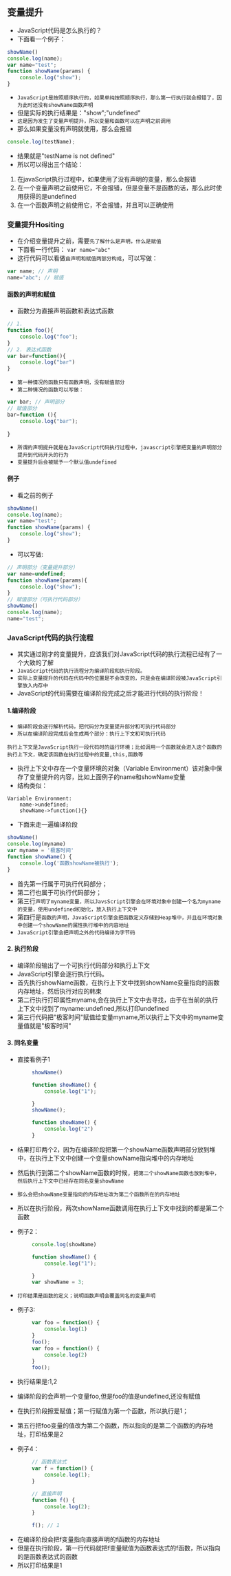 <!--
 * @Author: your name
 * @Date: 2021-03-06 09:24:49
 * @LastEditTime: 2021-03-06 11:39:52
 * @LastEditors: Please set LastEditors
 * @Description: In User Settings Edit
 * @FilePath: \myBook\浏览器\7.变量提升.md
-->

## 变量提升
* JavaScript代码是怎么执行的？
* 下面看一个例子：
```javaScript 
showName()
console.log(name);
var name="test";
function showName(params) {
    console.log("show");
}
```
* `JavaScript是按照顺序执行的，如果单纯按照顺序执行，那么第一行执行就会报错了，因为此时还没有showName函数声明`
* 但是实际的执行结果是："show";"undefined"
* `这是因为发生了变量声明提升，所以变量和函数可以在声明之前调用`
* 那么如果变量没有声明就使用，那么会报错
```javascript 
console.log(testName);
```
* 结果就是"testName is not defined"
* 所以可以得出三个结论：
1. 在javaScript执行过程中，如果使用了没有声明的变量，那么会报错
2. 在一个变量声明之前使用它，不会报错，但是变量不是函数的话，那么此时使用获得的是undefined
3. 在一个函数声明之前使用它，不会报错，并且可以正确使用

### 变量提升Hositing
* 在介绍变量提升之前，需要`先了解什么是声明，什么是赋值`
* 下面看一行代码：
`var name="abc"`
* 这行代码可以看做`由声明和赋值两部分构成`，可以写做：
```javascript
var name; // 声明
name="abc"; // 赋值
```
#### 函数的声明和赋值
* 函数分为直接声明函数和表达式函数
```javascript
// 1.
function foo(){
    console.log("foo");
}
// 2. 表达式函数
var bar=function(){
    console.log("bar")
}
```
* `第一种情况的函数只有函数声明，没有赋值部分`
* `第二种情况的函数可以写做：`
```javascript
var bar; // 声明部分
// 赋值部分
bar=function (){
    console.log("bar");
    
}
```
* `所谓的声明提升就是在JavaScript代码执行过程中，javascript引擎把变量的声明部分提升到代码开头的行为`
* `变量提升后会被赋予一个默认值undefined`

#### 例子
* 看之前的例子
```javaScript 
showName()
console.log(name);
var name="test";
function showName(params) {
    console.log("show");
}
```
* 可以写做:
```javascript
// 声明部分（变量提升部分）
var name=undefined;
function showName(params){
    console.log("show");
}
// 赋值部分（可执行代码部分）
showName()
console.log(name);
name="test";
```

### JavaScript代码的执行流程
* 其实通过刚才的变量提升，应该我们对JavaScript代码的执行流程已经有了一个大致的了解
* `JavaScript代码的执行流程分为编译阶段和执行阶段。`
* `实际上变量提升的代码在代码中的位置是不会改变的，只是会在编译阶段被JavaScript引擎放入内存中`
* JavaScript的代码需要在编译阶段完成之后才能进行代码的执行阶段！

#### 1.编译阶段
* `编译阶段会逐行解析代码，把代码分为变量提升部分和可执行代码部分`
* `所以在编译阶段完成后会生成两个部分：执行上下文和可执行代码`

`执行上下文是JavaScript执行一段代码时的运行环境；比如调用一个函数就会进入这个函数的执行上下文，确定该函数在执行过程中的变量,this,函数等`
* 执行上下文中存在一个变量环境的对象（Variable Environment）该对象中保存了变量提升的内容，比如上面例子的name和showName变量
* 结构类似：
```
Variable Environment:
    name->undefined;
    showName->function(){}
```
* 下面来走一遍编译阶段
```JavaScript
showName()
console.log(myname)
var myname = '极客时间'
function showName() {
    console.log('函数showName被执行');
}
```
* 首先第一行属于可执行代码部分；
* 第二行也属于可执行代码部分；
* 第三行`声明了myname变量，所以JavsScript引擎会在环境对象中创建一个名为myname的变量，使用undefined初始化，放入执行上下文中`
* 第四行是`函数的声明，JavaScript引擎会把函数定义存储到Heap堆中，并且在环境对象中创建一个showName的属性执行堆中的内容地址`
* `JavaScript引擎会把声明之外的代码编译为字节码`

#### 2. 执行阶段
* 编译阶段输出了一个可执行代码部分和执行上下文
* JavaScript引擎会逐行执行代码。
* 首先执行showName函数，在执行上下文中找到showName变量指向的函数内存地址，然后执行对应的韩束
* 第二行执行打印属性myname,会在执行上下文中去寻找，由于在当前的执行上下文中找到了myname:undefined,所以打印undefined
* 第三行代码把"极客时间"赋值给变量myname,所以执行上下文中的myname变量值就是"极客时间"

#### 3. 同名变量
* 直接看例子1
```JavaScript
        showName()

        function showName() {
            console.log("1");

        }
        showName();

        function showName() {
            console.log("2")
        }
```
* 结果打印两个2，因为在编译阶段把第一个showName函数声明部分放到堆中，在执行上下文中创建一个变量showName指向堆中的内存地址
* 然后执行到第二个showName函数的时候，`把第二个showName函数也放到堆中，然后执行上下文中已经存在同名变量showName`
* `那么会把showName变量指向的内存地址改为第二个函数所在的内存地址`
* 所以在执行阶段，两次showName函数调用在执行上下文中找到的都是第二个函数

* 例子2：
```JavaScript
        console.log(showName)

        function showName() {
            console.log("1");

        }
        var showName = 3;
```
* `打印结果是函数的定义；说明函数声明会覆盖同名的变量声明`

* 例子3:
```JavaScript
        var foo = function() {
            console.log(1)
        }
        foo();
        var foo = function() {
            console.log(2)
        }
        foo();
```
* 执行结果是:1,2
* 编译阶段的会声明一个变量foo,但是foo的值是undefined,还没有赋值
* 在执行阶段擦爱赋值；第一行赋值为第一个函数，所以执行是1；
* 第五行把foo变量的值改为第二个函数，所以指向的是第二个函数的内存地址，打印结果是2

* 例子4：
```JavaScript
        // 函数表达式
        var f = function() {
            console.log(1);
        }

        // 直接声明
        function f() {
            console.log(2);
        }

        f(); // 1
```
* 在编译阶段会把f变量指向直接声明的f函数的内存地址
* 但是在执行阶段，第一行代码就把f变量赋值为函数表达式的f函数，所以指向的是函数表达式的函数
* 所以打印结果是1
